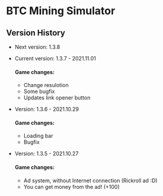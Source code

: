 # BTC Mining Simulator
## Version History
- Next version: 1.3.8

- Current version: 1.3.7 - 2021.11.01
  #### Game changes:
    - Change resulotion
    - Some bugfix
    - Updates link opener button

- Version: 1.3.6 - 2021.10.29
  #### Game changes:
    - Loading bar
    - Bugfix

- Version: 1.3.5 - 2021.10.27
  #### Game changes:
    - Ad system, without Internet connection (Rickroll ad :D)
    - You can get money from the ad! (+100)
